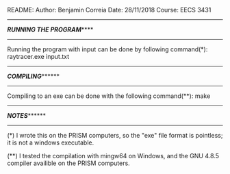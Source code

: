 README:
Author: Benjamin Correia
Date: 28/11/2018
Course: EECS 3431

*************************************************************
*******************RUNNING THE PROGRAM***********************
*************************************************************

Running the program  with input can be done by following
command(*):
    raytracer.exe input.txt

*************************************************************
***********************COMPILING*****************************
*************************************************************

Compiling to an exe can be done with the following command(**):
    make


*************************************************************
*************************NOTES*******************************
*************************************************************

(*) I wrote this on the PRISM computers, so the "exe" file 
format is pointless; it is not a windows executable.

(**) I tested the compilation with mingw64 on Windows, and the
GNU 4.8.5 compiler availible on the PRISM computers.